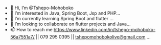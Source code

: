 - 👋 Hi, I’m @Tshepo-Mohoboko
- 👀 I’m interested in Java, Spring Boot, Jsp and PHP...
- 🌱 I’m currently learning Spring Boot and flutter ...
- 💞️ I’m looking to collaborate on flutter projects and Java...
- 📫 How to reach me https://www.linkedin.com/in/tshepo-mohoboko-56a7551a7/ || 079 295 0395 || tshepomohobokolive@gmail.com ...

<!---
Tshepo-Mohoboko/Tshepo-Mohoboko is a ✨ special ✨ repository because its `README.md` (this file) appears on your GitHub profile.
You can click the Preview link to take a look at your changes.
--->

